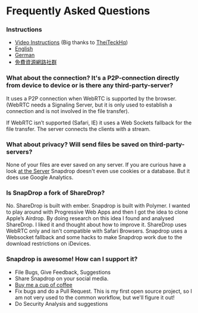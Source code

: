 # Frequently Asked Questions
### Instructions
* [Video Instructions](https://www.youtube.com/watch?v=4XN02GkcHUM) (Big thanks to [TheiTeckHq](https://www.youtube.com/channel/UC_DUzWMb8gZZnAbISQjmAfQ))
* [English](http://thenextweb.com/insider/2015/12/27/snapdrop-is-a-handy-web-based-replacement-for-apples-fiddly-airdrop-file-transfer-tool/)
* [German](http://www.winboard.org/artikel-ratgeber/6253-dateien-vom-desktop-pc-mit-anderen-plattformen-teilen-mit-snapdrop.html)
* [免費資源網路社群](https://free.com.tw/snapdrop/?utm_content=buffere6987&utm_medium=social&utm_source=twitter.com&utm_campaign=buffer)

### What about the connection? It's a P2P-connection directly from device to device or is there any third-party-server?
It uses a P2P connection when WebRTC is supported by the browser. (WebRTC needs a Signaling Server, but it is only used to establish a connection and is not involved in the file transfer).

If WebRTC isn’t supported (Safari, IE) it uses a Web Sockets fallback for the file transfer. The server connects the clients with a stream.  


### What about privacy? Will send files be saved on third-party-servers?
None of your files are ever saved on any server. If you are curious have a look [at the Server](https://github.com/capira12/snapdrop/blob/master/server/ws-server.js)
Snapdrop doesn't even use cookies or a database.
But it does use Google Analytics. 

### Is SnapDrop a fork of ShareDrop?
No. ShareDrop is built with ember. Snapdrop is built with Polymer. 
I wanted to play around with Progressive Web Apps and then I got the idea to clone Apple’s Airdrop. By doing research on this idea I found and analysed ShareDrop. I liked it and thought about how to improve it. 
ShareDrop uses WebRTC only and isn't compatible with Safari Browsers. Snapdrop uses a Websocket fallback and some hacks to make Snapdrop work due to the download restrictions on iDevices. 

### Snapdrop is awesome! How can I support it? 
* File Bugs, Give Feedback, Suggestions
* Share Snapdrop on your social media.
* [Buy me a cup of coffee](https://www.paypal.com/cgi-bin/webscr?cmd=_s-xclick&hosted_button_id=FDAHZJH3228D6)
* Fix bugs and do a Pull Request. This is my first open source project, so I am not very used to the common workflow, but we'll figure it out!
* Do Security Analysis and suggestions
